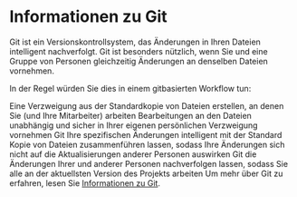 # Informationen zu Git
Git ist ein Versionskontrollsystem, das Änderungen in Ihren Dateien intelligent nachverfolgt. Git ist besonders nützlich, wenn Sie und eine Gruppe von Personen gleichzeitig Änderungen an denselben Dateien vornehmen.

In der Regel würden Sie dies in einem gitbasierten Workflow tun:

Eine Verzweigung aus der Standardkopie von Dateien erstellen, an denen Sie (und Ihre Mitarbeiter) arbeiten
Bearbeitungen an den Dateien unabhängig und sicher in Ihrer eigenen persönlichen Verzweigung vornehmen
Git Ihre spezifischen Änderungen intelligent mit der Standard Kopie von Dateien zusammenführen lassen, sodass Ihre Änderungen sich nicht auf die Aktualisierungen anderer Personen auswirken
Git die Änderungen Ihrer und anderer Personen nachverfolgen lassen, sodass Sie alle an der aktuellsten Version des Projekts arbeiten
Um mehr über Git zu erfahren, lesen Sie [Informationen zu Git](https://docs.github.com/de/get-started/using-git/about-git).